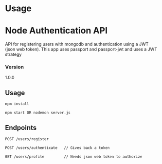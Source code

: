 # Usage

# Node Authentication API

API for registering users with mongodb and authentication using a JWT (json web token). This app uses passport and passport-jwt and uses a JWT strategy

### Version

1.0.0

## Usage

```bash
npm install
```

```bash
npm start OR nodemon server.js
```

## Endpoints

```bash
POST /users/register
```

```bash
POST /users/authenticate   // Gives back a token
```

```bash
GET /users/profile         // Needs json web token to authorize
```
